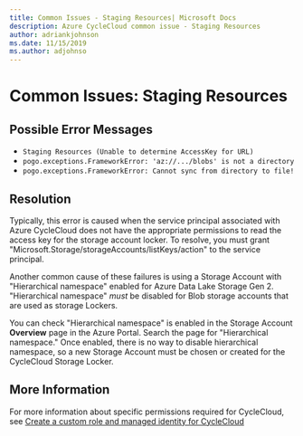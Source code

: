 ```yaml
---
title: Common Issues - Staging Resources| Microsoft Docs
description: Azure CycleCloud common issue - Staging Resources
author: adriankjohnson
ms.date: 11/15/2019
ms.author: adjohnso
---
```

# Common Issues: Staging Resources

## Possible Error Messages

- `Staging Resources (Unable to determine AccessKey for URL)`
- `pogo.exceptions.FrameworkError: 'az://.../blobs' is not a directory`
- `pogo.exceptions.FrameworkError: Cannot sync from directory to file!`

## Resolution

Typically, this error is caused when the service principal associated with Azure CycleCloud does not have the appropriate permissions to read the access key for the storage account locker. To resolve, you must grant "Microsoft.Storage/storageAccounts/listKeys/action" to the service principal.

Another common cause of these failures is using a Storage Account with "Hierarchical namespace" enabled for Azure Data Lake Storage Gen 2.  "Hierarchical namespace" *must* be disabled for Blob storage accounts that are used as storage Lockers.  

You can check "Hierarchical namespace" is enabled in the Storage Account **Overview** page in the Azure Portal.   Search the page for "Hierarchical namespace."   Once enabled, there is no way to disable hierarchical namespace, so a new Storage Account must be chosen or created for the CycleCloud Storage Locker.

## More Information

For more information about specific permissions required for CycleCloud, see [Create a custom role and managed identity for CycleCloud](/azure/cyclecloud/managed-identities#create-a-custom-role-and-managed-identity-for-cyclecloud)
